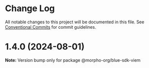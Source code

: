 # Change Log

All notable changes to this project will be documented in this file.
See [Conventional Commits](https://conventionalcommits.org) for commit guidelines.

# 1.4.0 (2024-08-01)

**Note:** Version bump only for package @morpho-org/blue-sdk-viem
